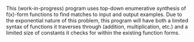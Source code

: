 
This (work-in-progress) program uses top-down enumerative synthesis of f(x)-form functions to find matches to input and output examples. Due to the exponential nature of this problem, this program will have both a limited syntax of functions it traverses through (addition, multiplication, etc.) and a limited size of constants it checks for within the existing function forms.

